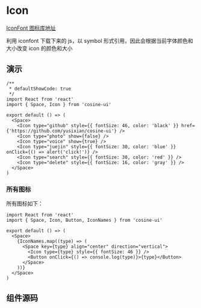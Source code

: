 # Icon

[IconFont 图标库地址](https://www.iconfont.cn/manage/index?manage_type=myprojects&projectId=3572517&keyword=&project_type=&page=)

利用 iconfont 下载下来的 js，以 symbol 形式引用，因此会根据当前字体颜色和大小改变 icon 的颜色和大小

## 演示

```tsx
/**
 * defaultShowCode: true
 */
import React from 'react'
import { Space, Icon } from 'cosine-ui'

export default () => (
  <Space>
    <Icon type="github" style={{ fontSize: 46, color: 'black' }} href={'https://github.com/yusixian/cosine-ui'} />
    <Icon type="photo" show={false} />
    <Icon type="voice" show={true} />
    <Icon type="juejin" style={{ fontSize: 30, color: 'blue' }} onClick={() => alert('click!')} />
    <Icon type="search" style={{ fontSize: 30, color: 'red' }} />
    <Icon type="delete" style={{ fontSize: 16, color: 'gray' }} />
  </Space>
)
```

### 所有图标

所有图标如下：

```tsx
import React from 'react'
import { Space, Icon, Button, IconNames } from 'cosine-ui'

export default () => (
  <Space>
    {IconNames.map((type) => (
      <Space key={type} align="center" direction="vertical">
        <Icon type={type} style={{ fontSize: 46 }} />
        <Button onClick={() => console.log(type)}>{type}</Button>
      </Space>
    ))}
  </Space>
)
```

<API></API>

## 组件源码

<code src="./index.tsx" compact=true defaultShowCode=true></code>
